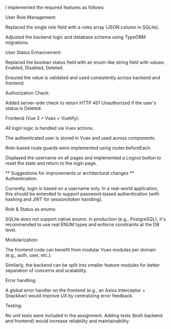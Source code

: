 I implemented the required features as follows:

User Role Management:

Replaced the single role field with a roles array (JSON column in SQLite).

Adjusted the backend logic and database schema using TypeORM migrations.

User Status Enhancement:

Replaced the boolean status field with an enum-like string field with values: Enabled, Disabled, Deleted.

Ensured the value is validated and used consistently across backend and frontend.

Authorization Check:

Added server-side check to return HTTP 401 Unauthorized if the user's status is Deleted.

Frontend (Vue 3 + Vuex + Vuetify):

All login logic is handled via Vuex actions.

The authenticated user is stored in Vuex and used across components.

Role-based route guards were implemented using router.beforeEach.

Displayed the username on all pages and implemented a Logout button to reset the state and return to the login page.

** Suggestions for improvements or architectural changes **
Authentication:

Currently, login is based on a username only. In a real-world application, this should be extended to support password-based authentication (with hashing and JWT for session/token handling).

Role & Status as enums:

SQLite does not support native enums. In production (e.g., PostgreSQL), it's recommended to use real ENUM types and enforce constraints at the DB level.

Modularization:

The frontend code can benefit from modular Vuex modules per domain (e.g., auth, user, etc.).

Similarly, the backend can be split into smaller feature modules for better separation of concerns and scalability.

Error handling:

A global error handler on the frontend (e.g., an Axios interceptor + Snackbar) would improve UX by centralizing error feedback.

Testing:

No unit tests were included in the assignment. Adding tests (both backend and frontend) would increase reliability and maintainability.